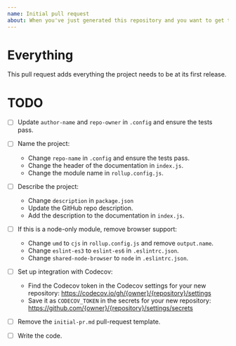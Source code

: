 ```yaml
---
name: Initial pull request
about: When you've just generated this repository and you want to get to work.
---
```


# Everything

This pull request adds everything the project needs to be at its first release.

# TODO

- [ ] Update `author-name` and `repo-owner` in `.config` and
      ensure the tests pass.

- [ ] Name the project:
    - Change `repo-name` in `.config` and ensure the tests pass.
    - Change the header of the documentation in `index.js`.
    - Change the module name in `rollup.config.js`.

- [ ] Describe the project:
    - Change `description` in `package.json`
    - Update the GitHub repo description.
    - Add the description to the documentation in `index.js`.

- [ ] If this is a node-only module, remove browser support:
    - Change `umd` to `cjs` in `rollup.config.js` and remove `output.name`.
    - Change `eslint-es3` to `eslint-es6` in `.eslintrc.json`.
    - Change `shared-node-browser` to `node` in `.eslintrc.json`.

- [ ] Set up integration with Codecov:
    - Find the Codecov token in the Codecov settings for your new repository:
      https://codecov.io/gh/{owner}/{repository}/settings
    - Save it as `CODECOV_TOKEN` in the secrets for your new repository:
      https://github.com/{owner}/{repository}/settings/secrets

- [ ] Remove the `initial-pr.md` pull-request template.

- [ ] Write the code.
